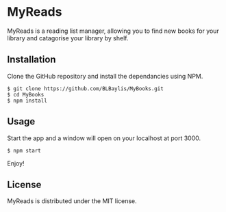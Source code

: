 # MyReads

MyReads is a reading list manager, allowing you to find new books for your library and catagorise your library by shelf.

## Installation

Clone the GitHub repository and install the dependancies using NPM.

```
$ git clone https://github.com/BLBaylis/MyBooks.git
$ cd MyBooks
$ npm install
```

## Usage

Start the app and a window will open on your localhost at port 3000.

```
$ npm start
```
Enjoy!

## License 

MyReads is distributed under the MIT license.